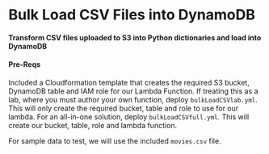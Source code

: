 # Bulk Load CSV Files into DynamoDB
#### Transform CSV files uploaded to S3 into Python dictionaries and load into DynamoDB

#### Pre-Reqs
Included a Cloudformation template that creates the required S3 bucket, DynamoDB table and IAM role for our Lambda Function. If treating this as a lab, where you must author your own function, deploy `bulkLoadCSVlab.yml`. This will only create the required bucket, table and role to use for our lambda. For an all-in-one solution, deploy `bulkLoadCSVfull.yml`. This will create our bucket, table, role and lambda function.

For sample data to test, we will use the included `movies.csv` file.
